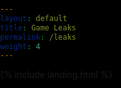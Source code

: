 ```yaml
---
layout: default
title: Game Leaks
permalink: /leaks
weight: 4
---
```


<link rel="shortcut icon" type="image/x-icon" href="{{ "/image/favicon.ico" | prepend: site.baseurl }}" >
{% include landing.html %}

<style>
body, html {
  margin: 0;
  padding: 0;
  overflow: hidden; /* Hide scrollbars to ensure fullscreen video */
  height: 100%;
  width: 100%;
  background: black;
}

#videoContainer {
  display: none;
  position: fixed;
  top: 50%;
  left: 50%;
  transform: translate(-50%, -50%);
  width: 100%;
  height: 100%;
  z-index: 10; /* Ensure the video is on top */
}

#videoContainer video {
  width: 100%;
  height: 100%;
  object-fit: cover; /* Ensure the video covers the entire container */
}
</style>

<div id="videoContainer">
  <video id="surpriseVideo" src="/sounds/Never.mp4"></video>
</div>

<script>
  function playVideo() {
    var videoContainer = document.getElementById("videoContainer");
    var video = document.getElementById("surpriseVideo");

    // Display the video container
    videoContainer.style.display = "block";

    // Request full screen
    if (videoContainer.requestFullscreen) {
      videoContainer.requestFullscreen();
    } else if (videoContainer.mozRequestFullScreen) { /* Firefox */
      videoContainer.mozRequestFullScreen();
    } else if (videoContainer.webkitRequestFullscreen) { /* Chrome, Safari & Opera */
      videoContainer.webkitRequestFullscreen();
    } else if (videoContainer.msRequestFullscreen) { /* IE/Edge */
      videoContainer.msRequestFullscreen();
    }

    // Play the video
    video.play();

    // Refresh the page when the video ends
    video.addEventListener('ended', function() {
      location.reload();
    });
  }

  document.addEventListener("DOMContentLoaded", function() {
    // Create a button to trigger video playback
    var playButton = document.createElement("button");
    playButton.style.position = "fixed";
    playButton.style.top = "50%";
    playButton.style.left = "50%";
    playButton.style.transform = "translate(-50%, -50%)";
    playButton.style.padding = "20px";
    playButton.style.fontSize = "20px";
    playButton.style.cursor = "pointer";
    playButton.textContent = "Click to play video";
    playButton.onclick = function() {
      playVideo();
      playButton.style.display = "none"; // Hide the button after clicking
    };

    document.body.appendChild(playButton);
  });

  // Disable right-click context menu
  document.addEventListener('contextmenu', function(e) {
    e.preventDefault();
  });
</script>

